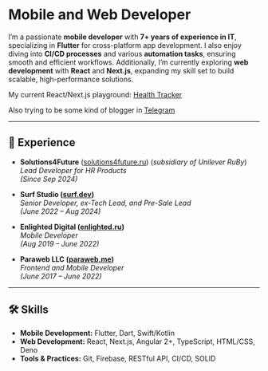 # Mobile and Web Developer

I’m a passionate **mobile developer** with **7+ years of experience in IT**, specializing in **Flutter** for cross-platform app development. I also enjoy diving into **CI/CD processes** and various **automation tasks**, ensuring smooth and efficient workflows. Additionally, I’m currently exploring **web development** with **React** and **Next.js**, expanding my skill set to build scalable, high-performance solutions.

My current React/Next.js playground: [Health Tracker](https://health.plasticfire.tech)

Also trying to be some kind of blogger in [Telegram](https://t.me/plastic_spraying)

---

## 📂 Experience

- **Solutions4Future** ([solutions4future.ru](https://solutions4future.ru)) (*subsidiary of Unilever RuBy*)  
  *Lead Developer for HR Products*  
  *(Since Sep 2024)*

- **Surf Studio ([surf.dev](https://surf.dev))**  
  *Senior Developer, ex-Tech Lead, and Pre-Sale Lead*  
  *(June 2022 – Aug 2024)*

- **Enlighted Digital ([enlighted.ru](https://enlighted.ru))**  
  *Mobile Developer*  
  *(Aug 2019 – June 2022)*

- **Paraweb LLC ([paraweb.me](https://paraweb.me))**  
  *Frontend and Mobile Developer*  
  *(June 2017 – June 2022)*

---

## 🛠️ Skills

- **Mobile Development:** Flutter, Dart, Swift/Kotlin  
- **Web Development:** React, Next.js, Angular 2+, TypeScript, HTML/CSS, Deno  
- **Tools & Practices:** Git, Firebase, RESTful API, CI/CD, SOLID  
